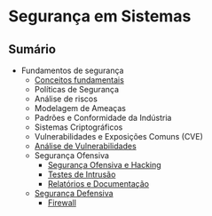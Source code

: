 # Segurança em Sistemas

## Sumário
- Fundamentos de segurança
    - [Conceitos fundamentais](paginas/cid.md)
  - Políticas de Segurança
  - Análise de riscos
  - Modelagem de Ameaças
  - Padrões e Conformidade da Indústria
  - Sistemas Criptográficos	
  - Vulnerabilidades e Exposições Comuns (CVE)
  - [Análise de Vulnerabilidades](paginas/AnaliseVulnerabilidades.md)
  - Segurança Ofensiva
    - [Segurança Ofensiva e Hacking](paginas/HackingEtico.md)
    - [Testes de Intrusão](paginas/TestesdeIntrusão.md)
    - [Relatórios e Documentação](paginas/RelatoriosDocumentacao.md)
  - [Segurança Defensiva](paginas/SegurançaDefensiva.md)
    - [Firewall](paginas/Firewall.md)

